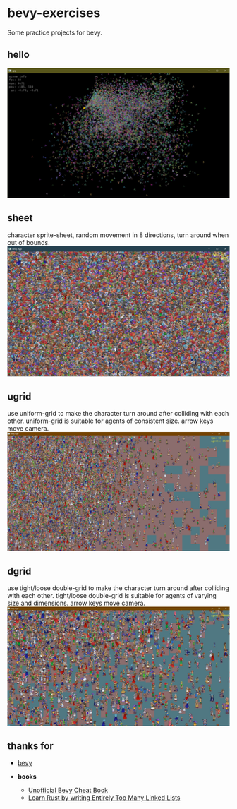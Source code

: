 # bevy-exercises
Some practice projects for bevy.


## hello
![hello](https://github.com/vagra/bevy-exercises/blob/d14936df268de91c8ba2881b8b90a79306387a00/assets/screenshots/hello.jpg)


## sheet
character sprite-sheet, random movement in 8 directions, turn around when out of bounds.
![sheet](https://github.com/vagra/bevy-exercises/blob/9bbcd6ef748a32371879e290c8fe9f051d6f513c/assets/screenshots/sheet.jpg)

## ugrid
use uniform-grid to make the character turn around after colliding with each other.
uniform-grid is suitable for agents of consistent size.
arrow keys move camera.
![ugrid](https://github.com/vagra/bevy-exercises/blob/36507915026abc75cf5c7f37c5eb9fb45293b4ff/assets/screenshots/ugrid.jpg)

## dgrid
use tight/loose double-grid to make the character turn around after colliding with each other.
tight/loose double-grid is suitable for agents of varying size and dimensions.
arrow keys move camera.
![dgrid](https://github.com/vagra/bevy-exercises/blob/770f393590e6c9165d3f4d3eb44e491f9f2aa60d/assets/screenshots/dgrid.jpg)


## thanks for

- [bevy](https://github.com/bevyengine/bevy)


- **books**
  - [Unofficial Bevy Cheat Book](https://github.com/bevy-cheatbook/bevy-cheatbook)
  - [Learn Rust by writing Entirely Too Many Linked Lists](https://github.com/rust-unofficial/too-many-lists)